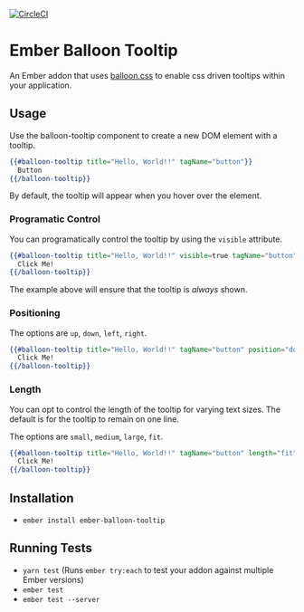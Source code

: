 [![CircleCI](https://circleci.com/gh/willrax/ember-balloon-tooltip.svg?style=svg)](https://circleci.com/gh/willrax/ember-balloon-tooltip)

# Ember Balloon Tooltip

An Ember addon that uses [balloon.css](http://kazzkiq.github.io/balloon.css/) to enable css driven tooltips within your application.

## Usage

Use the balloon-tooltip component to create a new DOM element with a tooltip.

```hbs
{{#balloon-tooltip title="Hello, World!!" tagName="button"}}
  Button
{{/balloon-tooltip}}
```

By default, the tooltip will appear when you hover over the element.

### Programatic Control

You can programatically control the tooltip by using the `visible` attribute.

```hbs
{{#balloon-tooltip title="Hello, World!!" visible=true tagName="button" as |tooltip|}}
  Click Me!
{{/balloon-tooltip}}
```

The example above will ensure that the tooltip is _always_ shown.

### Positioning

The options are `up`, `down`, `left`, `right`.

```hbs
{{#balloon-tooltip title="Hello, World!!" tagName="button" position="down" as |tooltip|}}
  Click Me!
{{/balloon-tooltip}}
```

### Length

You can opt to control the length of the tooltip for varying text sizes. The default is for the tooltip to remain on one line.


The options are `small`, `medium`, `large`, `fit`.

```hbs
{{#balloon-tooltip title="Hello, World!!" tagName="button" length="fit" as |tooltip|}}
  Click Me!
{{/balloon-tooltip}}
```

## Installation

* `ember install ember-balloon-tooltip`

## Running Tests

* `yarn test` (Runs `ember try:each` to test your addon against multiple Ember versions)
* `ember test`
* `ember test --server`
